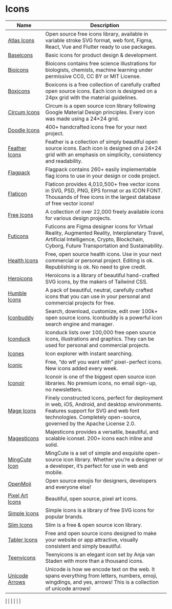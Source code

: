 # Icons

| Name | Description |
| --- | --- |
| [Atlas Icons](https://atlasicons.vectopus.com/) | Open source free icons library, available in variable stroke SVG format, web font, Figma, React, Vue and Flutter ready to use packages. |
| [Baseicons](https://basicons.xyz/) | Basic icons for product design & development. |
| [Bioicons](https://bioicons.com/) | Bioicons contains free science illustrations for biologists, chemists, machine learning under permissive CC0, CC BY or MIT License. |
| [Boxicons](https://boxicons.com/) | Boxicons is a free collection of carefully crafted open source icons. Each icon is designed on a 24px grid with the material guidelines. |
| [Circum Icons](https://circumicons.com/) | Circum is a open source icon library following Google Material Design principles. Every icon was made using a 24×24 grid. |
| [Doodle Icons](https://khushmeen.com/icons.html) | 400+ handcrafted icons free for your next project. |
| [Feather Icons](https://feathericons.com/) | Feather is a collection of simply beautiful open source icons. Each icon is designed on a 24×24 grid with an emphasis on simplicity, consistency and readability. |
| [Flagpack](https://www.flagpack.xyz/) | Flagpack contains 260+ easily implementable flag icons to use in your design or code project. |
| [Flaticon](https://www.flaticon.com/) | Flaticon provides 4,010,500+ free vector icons in SVG, PSD, PNG, EPS format or as ICON FONT. Thousands of free icons in the largest database of free vector icons! |
| [Free Icons](https://free-icons.github.io/free-icons/) | A collection of over 22,000 freely available icons for various design projects. |
| [Futicons](https://futicons.com/) | Futicons are Figma designer icons for Virtual Reality, Augmented Reality, Interplanetary Travel, Artificial Intelligence, Crypto, Blockchain, Cyborg, Future Transportation and Sustainability. |
| [Health Icons](https://healthicons.org/) | Free, open source health icons. Use in your next commercial or personal project. Editing is ok. Republishing is ok. No need to give credit. |
| [Heroicons](https://heroicons.com/) | Heroicons is a library of beautiful hand-crafted SVG icons, by the makers of Tailwind CSS. |
| [Humble Icons](https://humbleicons.com/) | A pack of beautiful, neutral, carefully crafted icons that you can use in your personal and commercial projects for free. |
| [Iconbuddy](https://iconbuddy.app/) | Search, download, customize, edit over 100k+ open source icons. Iconbuddy is a powerful icon search engine and manager. |
| [Iconduck](https://iconduck.com/) | Iconduck lists over 100,000 free open source icons, illustrations and graphics. They can be used for personal and commercial projects. |
| [Icones](https://icones.js.org/) | Icon explorer with instant searching. |
| [Iconic](https://iconic.app/) | Free, “do wtf you want with” pixel-perfect icons. New icons added every week. |
| [Iconoir](https://iconoir.com/) | Iconoir is one of the biggest open source icon libraries. No premium icons, no email sign-up, no newsletters. |
| [Mage Icons](https://mageicons.com/) | Finely constructed icons, perfect for deployment in web, iOS, Android, and desktop environments. Features support for SVG and web font technologies. Completely open-source, governed by the Apache License 2.0. |
| [Magesticons](https://majesticons.com/) | Majesticons provides a versatile, beautiful, and scalable iconset. 200+ icons each inline and solid. |
| [MingCute Icon](https://www.mingcute.com/) | MingCute is a set of simple and exquisite open-source icon library. Whether you’re a designer or a developer, it’s perfect for use in web and mobile. |
| [OpenMoji](https://openmoji.org/) | Open source emojis for designers, developers and everyone else! |
| [Pixel Art Icons](https://pixelarticons.com/) | Beautiful, open source, pixel art icons. |
| [Simple Icons](http://simpleicons.org/) | Simple Icons is a library of free SVG icons for popular brands. |
| [Slim Icons](https://slimicons.com/) | Slim is a free & open source icon library. |
| [Tabler Icons](https://tabler-icons.io/) | Free and open source icons designed to make your website or app attractive, visually consistent and simply beautiful. |
| [Teenyicons](https://teenyicons.com/) | Teenyicons is an elegant icon set by Anja van Staden with more than a thousand icons. |
| [Unicode Arrows](https://unicodearrows.com/) | Unicode is how we encode text on the web. It spans everything from letters, numbers, emoji, wingdings, and yes, arrows! This is a collection of unicode arrows! |


| []() |  |
| []() |  |